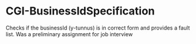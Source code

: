 # CGI-BusinessIdSpecification
Checks if the businessId (y-tunnus) is in correct form and provides a fault list. Was a preliminary assignment for job interview
